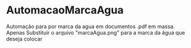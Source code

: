 # AutomacaoMarcaAgua
Automação para por marca da agua em documentos .pdf em massa. 
Apenas Substituir o arquivo "marcaAgua.png" para a marca da água que deseja colocar
